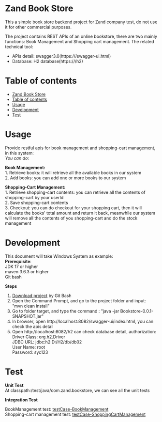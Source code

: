 # Zand Book Store

This a simple book store backend project for Zand company test, do not use it for other commercial purposes.

The project contains REST APIs of an online bookstore, there are two mainly functions: Book Management and Shopping cart
management. The related technical tool:  
  - APIs detail: swagger3.0(https://<your address>/swagger-ui.html)
  - Database: H2 database(https://<your address>/h2)

# Table of contents

- [Zand Book Store](#nsfw-filter)
- [Table of contents](#table-of-contents)
- [Usage](#usage)
- [Development](#development)
- [Test](#test)

# Usage  
  Provide restful apis for book management and shopping-cart management, in this system:   
_You can do_:   
  
  **Book Management:**  
    1. Retrieve books: it will retrieve all the available books in our system  
    2. Add books: you can add one or more books to our system  
  
  **Shopping-Cart Management:**   
    1. Retrieve shopping-cart contents: you can retrieve all the contents of shopping-cart by your userId  
    2. Save shopping-cart contents   
    3. Checkout: you can do checkout for your shopping cart, then it will calculate the books' total amount and return it back, meanwhile our system will remove all the contents of you shopping-cart and do the stock management  
  
# Development    
   This document will take Windows System as example:    
   **Prerequisite**:  
    JDK 17 or higher  
    maven 3.6.3 or higher  
    Git bash  

   **Steps**
   1. [Download project](https://github.com/NCSZHOU/ZandBookStore) by Git Bash
   2. Open the Command Prompt, and go to the project folder and input: "mvn clean install"
   3. Go to folder target, and type the command : "java -jar Bookstore-0.0.1-SNAPSHOT.jar"
   4. In browser, open http://localhost:8082/swagger-ui/index.html, you can check the apis detail
   5. Open http://localhost:8082/h2 can check database detail, authorization:  
       Driver Class: org.h2.Driver  
       JDBC URL: jdbc:h2:D:/H2/db/db02  
       User Name: root  
       Password: syc123  
  
# Test  
  
  **Unit Test**  
  At classpath:/test/java/com.zand.bookstore, we can see all the unit tests  
    
  **Integration Test**    

   BookManagement test: [testCase-BookManagement](https://github.com/NCSZHOU/ZandBookStore/blob/main/src/main/resources/testcase/test-case-BookManagement.doc)  
   Shopping-cart management test: [testCase-ShoppingCartManagement](https://github.com/NCSZHOU/ZandBookStore/blob/main/src/main/resources/testcase/test-case-ShoppingCart.doc)  